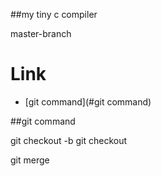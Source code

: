 
##my tiny c compiler

master-branch

# Link
- [git command](#git command)


##git command

git checkout -b <new-branch-name>
git checkout <move-branch>

git merge <commit-pos>